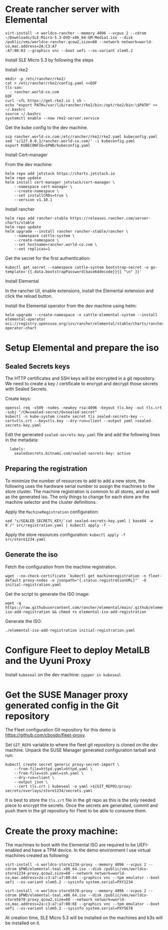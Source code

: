 
# Create rancher server with Elemental

```
virt-install -n worldco-rancher --memory 4096 --vcpus 2 --cdrom ~/Downloads/SLE-Micro-5.3-DVD-x86_64-GM-Media1.iso --disk /public/vms/worldco-rancher.qcow2,size=60 --network network=world-co,mac.address=2A:C3:A7
:A7:00:03 --graphics vnc --boot uefi --os-variant slem5.2
```

Install SLE Micro 5.3 by following the steps

Install rke2

```
mkdir -p /etc/rancher/rke2/
cat > /etc/rancher/rke2/config.yaml <<EOF
tls-san:
  - rancher.world-co.com
EOF
curl -sfL https://get.rke2.io | sh -
echo "export PATH=/var/lib/rancher/rke2/bin:/opt/rke2/bin:\$PATH" >> ~/.bashrc
source ~/.bashrc
systemctl enable --now rke2-server.service
```

Get the kube config to the dev machine.

```
scp rancher.world-co.com:/etc/rancher/rke2/rke2.yaml kubeconfig.yaml
sed 's/127.0.0.1/rancher.world-co.com/' -i kubeconfig.yaml
export KUBECONFIG=$PWD/kubeconfig.yaml
```

Install Cert-manager

From the dev machine:

```
helm repo add jetstack https://charts.jetstack.io
helm repo update
helm install cert-manager jetstack/cert-manager \
    --namespace cert-manager \
    --create-namespace \
    --set installCRDs=true \
    --version v1.10.1
```

Install rancher

```
helm repo add rancher-stable https://releases.rancher.com/server-charts/stable
helm repo update
helm upgrade --install rancher rancher-stable/rancher \
    --namespace cattle-system \
    --create-namespace \
    --set hostname=rancher.world-co.com \
    --set replicas=1
```

Get the secret for the first authentication:

```
kubectl get secret --namespace cattle-system bootstrap-secret -o go-template='{{.data.bootstrapPassword|base64decode}}{{ "\n" }}'
```

Install Elemental

In the rancher UI, enable extensions, install the Elemental extension and click the reload button.

Install the Elemental operator from the dev machine using helm:

```
helm upgrade --create-namespace -n cattle-elemental-system --install elemental-operator oci://registry.opensuse.org/isv/rancher/elemental/stable/charts/rancher/elemental-operator-chart
```

# Setup Elemental and prepare the iso

## Sealed Secrets keys

The HTTP certificates and SSH keys will be encrypted in a git repository.
We need to create a key / certificate to encrypt and decrypt those secrets with Sealed Secrets.

Create keys:
```
openssl req -x509 -nodes -newkey rsa:4096 -keyout tls.key -out tls.crt -subj "/CN=sealed-secret/O=sealed-secret"
kubectl -n kube-system create secret tls sealed-secrets-key --cert=tls.crt --key=tls.key --dry-run=client --output yaml >sealed-secrets-key.yaml
```

Edit the generated `sealed-secrets-key.yaml` file and add the following lines in the metadata:

```
  labels:
    sealedsecrets.bitnami.com/sealed-secrets-key: active
```


## Preparing the registration

To minimize the number of resources to add to add a new store, the following uses the hardware serial number to assign the machines to the store cluster.
The machine registration is common to all stores, and as well as the generated iso.
The only things to change for each store are the machine selector and the cluster definitions.

Apply the `MachineRegistration` configuration:

```
sed "s/SEALED_SECRETS_KEY/`cat sealed-secrets-key.yaml | base64 -w 0`/" src/registration.yaml | kubectl apply -f -
```

Apply the store resources configuration: `kubectl apply -f src/store1234.yaml`

## Generate the iso

Fetch the configuration from the machine registration.

```
wget --no-check-certificate `kubectl get machineregistration -n fleet-default proxy-nodes -o jsonpath="{.status.registrationURL}"` -O initial-registration.yaml
```

Get the script to generate the ISO image:

```
wget -q https://raw.githubusercontent.com/rancher/elemental/main/.github/elemental-iso-add-registration && chmod +x elemental-iso-add-registration
```

Generate the ISO:

```
./elemental-iso-add-registration initial-registration.yaml
```

# Configure Fleet to deploy MetalLB and the Uyuni Proxy

Install `kubeseal` on the dev machine: `zypper in kubeseal`

# Get the SUSE Manager proxy generated config in the Git repository

The Fleet configuration Git repository for this demo is https://github.com/cbosdo/fleet-proxy.

Set `GIT_REPO` variable to where the fleet git repository is cloned on the dev machine.
Unpack the SUSE Manager generated configuration tarball and run:

```
kubectl create secret generic proxy-secret-import \
    --from-file=httpd.yaml=httpd.yaml \
    --from-file=ssh.yaml=ssh.yaml \
    --dry-run=client \
    --output json \
    --cert tls.crt | kubeseal -o yaml >${GIT_REPO}/proxy-secrets/overlays/store1234/secrets.yaml
```

It is best to store the `tls.crt` file in the git repo as this is the only needed piece to encrypt the secrets.
Once the secrets are generated, commit and push them in the git repository for Fleet to be able to consume them.


# Create the proxy machine:


The machines to boot with the Elemental ISO are required to be UEFI-enabled and have a TPM device.
In the demo environment I use virtual machines created as following:
```
virt-install -n worldco-store1234-proxy --memory 4096 --vcpus 2 --cdrom $PWD/elemental-teal.x86_64.iso --disk /public/vms/worldco-store1234-proxy.qcow2,size=60 --network network=world-co,mac.address=2a:c3:a7:a7:00:64 --graphics vnc --tpm emulator --boot uefi --os-variant slem5.2 --sysinfo system.serial=PXY1234

virt-install -n worldco-store5678-proxy --memory 4096 --vcpus 2 --cdrom $PWD/elemental-teal.x86_64.iso --disk /public/vms/worldco-store5678-proxy.qcow2,size=60 --network network=world-co,mac.address=2a:c3:a7:a7:00:6E --graphics vnc --tpm emulator --boot uefi --os-variant slem5.2 --sysinfo system.serial=PXY5678
```

At creation time, SLE Micro 5.3 will be installed on the machines and k3s will be installed on it.
